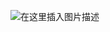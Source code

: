 ﻿![在这里插入图片描述](https://img-blog.csdnimg.cn/e76da10c9a184f6fa81bf58c469cfffe.png?x-oss-process=image/watermark,type_ZHJvaWRzYW5zZmFsbGJhY2s,shadow_50,text_Q1NETiBATkpVU1RaSkM=,size_20,color_FFFFFF,t_70,g_se,x_16)

